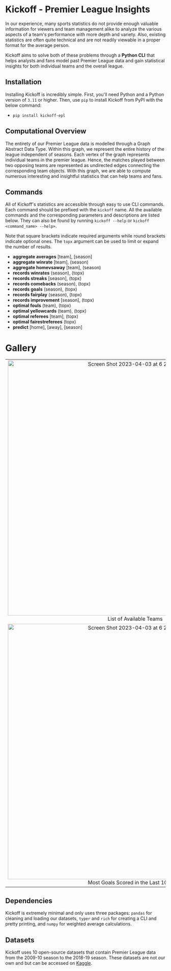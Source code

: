 # Kickoff - Premier League Insights

In our experience, many sports statistics do not provide enough valuable information for viewers and team management alike to analyze the various aspects of a team's performance with more depth and variety. Also, existing statistics are often quite technical and are not readily viewable in a proper format for the average person.

Kickoff aims to solve both of these problems through a **Python CLI** that helps analysts and fans model past Premier League data and gain statistical insights for both individual teams and the overall league.

## Installation

Installing Kickoff is incredibly simple. First, you'll need Python and a Python version of `3.11` or higher. Then, use `pip` to install Kickoff from PyPI with the below command:

-   `pip install kickoff-epl`

## Computational Overview

The entirety of our Premier League data is modelled through a Graph Abstract Data Type. Within this graph, we represent the entire history of the league independent of seasons. Each vertex of the graph represents individual teams in the premier league. Hence, the matches played between two opposing teams are represented as undirected edges connecting the corresponding team objects. With this graph, we are able to compute numerous interesting and insightful statistics that can help teams and fans.

## Commands

All of Kickoff's statistics are accessible through easy to use CLI commands. Each command should be prefixed with the `kickoff` name. All the available commands and the corresponding parameters and descriptions are listed below. They can also be found by running `kickoff --help` or `kickoff <command_name> --help>`.

Note that square brackets indicate required arguments while round brackets indicate optional ones. The `topx` argument can be used to limit or expand the number of results.

-   **aggregate averages** [team], [season]
-   **aggregate winrate** [team], (season)
-   **aggregate homevsaway** [team], (season)
-   **records winrates** (season), (topx)
-   **records streaks** [season], (topx)
-   **records comebacks** (season), (topx)
-   **records goals** (season), (topx)
-   **records fairplay** (season), (topx)
-   **records improvement** [season], (topx)
-   **optimal fouls** (team), (topx)
-   **optimal yellowcards** (team), (topx)
-   **optimal referees** [team], (topx)
-   **optimal fairestreferees** (topx)
-   **predict** [home], [away], [season]

# Gallery

|                                                                                                                                                                                                                 |                                                                                                                                                                                                                              |
| :-------------------------------------------------------------------------------------------------------------------------------------------------------------------------------------------------------------: | :--------------------------------------------------------------------------------------------------------------------------------------------------------------------------------------------------------------------------: |
|        <img width="800" alt="Screen Shot 2023-04-03 at 6 24 32 PM" src="https://user-images.githubusercontent.com/44104695/229640248-c723bf09-4339-4a00-a08b-6d6529edad61.png"> List of Available Teams         | <img width="800" alt="Screen Shot 2023-04-03 at 6 25 47 PM" src="https://user-images.githubusercontent.com/44104695/229640400-9e63053e-bc35-43ec-96a5-0ba6189085bb.png"> Statistical Averages for Manchester City in 2012-13 |
| <img width="800" alt="Screen Shot 2023-04-03 at 6 26 51 PM" src="https://user-images.githubusercontent.com/44104695/229640530-f896d0cd-037a-4b05-a026-071e0928fdb1.png"> Most Goals Scored in the Last 10 Years |        <img width="800" alt="Screen Shot 2023-04-03 at 6 27 42 PM" src="https://user-images.githubusercontent.com/44104695/229640665-5e52163c-1079-420a-a7bf-40edd69d7dc4.png"> Highest Streaks in the 2018-19 Season        |

## Dependencies

Kickoff is extremely minimal and only uses three packages: `pandas` for cleaning and loading our datasets, `typer` and `rich` for creating a CLI and pretty printing, and `numpy` for weighted average calculations.

## Datasets

Kickoff uses 10 open-source datasets that contain Premier League data from the 2009-10 season to the 2018-19 season. These datasets are not our own and but can be accessed on [Kaggle](https://www.kaggle.com/datasets/saife245/english-premier-league).
